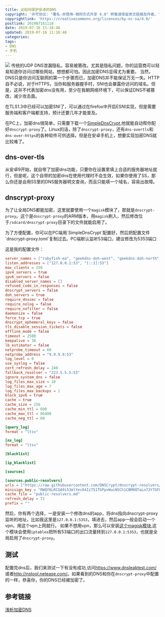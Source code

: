 ```yaml
---
title: 论如何保护安卓的DNS
copyright: '许可协议: "署名-非商用-相同方式共享 4.0" 转载请保留原文链接及作者。'
copyrightlink: 'https://creativecommons.org/licenses/by-nc-sa/4.0/'
postlink: 201907161118
date: 2019-07-16 11:18:48
updated: 2019-07-16 11:18:48
categories:
tags:
- DNS
- 手机
---
```

![](https://coolrc-blog.oss-cn-shenzhen.aliyuncs.com/superbed/2019/07/16/5d2d4c70451253d178527789.jpg)
传统的UDP DNS泄漏隐私，容易被篡改。尤其是隐私问题，你的运营商可以轻易知道你访问过哪些网站，想想都可怕。因此加密DNS显得尤为重要。<!--more-->
当然，DNS只是你访问互联网的第一个步骤而已，加密DNS并不能保证万无一失。HTTP自不必说，对于HTTPS，当你和服务器握手时，SNI也会暴露你访问的域名。但是，这并不代表加密dns没有用，至少在我朝网络环境下，可以保证DNS不被篡改，减少攻击面。
<p class="tip">在TLS1.3中已经可以加密SNI了，可以通过在firefox中开启ESNI实现，但是需要服务端和客户端都支持，预计还要几年才能普及。</p>

在PC上，加密dns很简单，只需要下载一个[SimpleDnsCrypt](https://simplednscrypt.org),他就能自动帮你配好`dnscrypt-proxy`了。Linux的话，除了`dnscrypt-proxy`，还有`dns-overtls`和`dns-over-https`的各种软件可供选择。但是在安卓手机上，想要实现加密DNS就比较难了。

## dns-over-tls
从安卓9开始，就自带了加密dns功能，只要你在设置里填上合适的服务器地址就行，但是呢，这个自带的加密dns在使用代理时不会生效，如果你使用了SS，那么你还是会用SS里的DNS服务器明文查询，而且只能填一个域名，容易出故障。

## dnscrypt-proxy
为了让全局DNS都能加密，这里就要使用一个`magisk`模块了，那就是`dnscrypt-proxy`。这个是`dnscrypt-proxy`的ARM版本，用`magisk`刷入，然后修改位于`/sdcard/dnscrypt-proxy`目录下的文件就能启用了。
<p class="tip">为了方便配置，你可以在PC端用`SimpleDnsCrypt`配置好，然后把配置文件`dnscrypt-proxy.toml`复制过去。PC端默认监听53端口，建议修改为5353端口</p>
这是我的配置文件：

```toml
server_names = ["rubyfish-ea", "geekdns-doh-west", "geekdns-doh-north", "geekdns-doh-east"]
listen_addresses = ["127.0.0.1:53", "[::1]:53"]
max_clients = 250
ipv4_servers = true
ipv6_servers = false
disabled_server_names = []
refused_code_in_responses = false
dnscrypt_servers = false
doh_servers = true
require_dnssec = false
require_nolog = false
require_nofilter = false
daemonize = false
force_tcp = true
dnscrypt_ephemeral_keys = false
tls_disable_session_tickets = false
offline_mode = false
timeout = 2500
keepalive = 30
lb_estimator = false
netprobe_timeout = 60
netprobe_address = "9.9.9.9:53"
log_level = 0
use_syslog = false
cert_refresh_delay = 240
fallback_resolver = "223.5.5.5:53"
ignore_system_dns = false
log_files_max_size = 10
log_files_max_age = 7
log_files_max_backups = 1
block_ipv6 = true
cache = true
cache_size = 256
cache_min_ttl = 600
cache_max_ttl = 86400
cache_neg_ttl = 60

[query_log]
format = "ltsv"

[nx_log]
format = "ltsv"

[blacklist]

[ip_blacklist]

[sources]

[sources.public-resolvers]
urls = ["https://raw.githubusercontent.com/DNSCrypt/dnscrypt-resolvers/master/v2/public-resolvers.md", "https://download.dnscrypt.info/resolvers-list/v2/public-resolvers.md"]
minisign_key = "RWQf6LRCGA9i53mlYecO4IzT51TGPpvWucNSCh1CBM0QTaLn73Y7GFO3"
cache_file = "public-resolvers.md"
refresh_delay = 72
prefix = ""
```

然后，你有两个选择，一是安装一个修改dns的app，将dns指向dnscrypt-proxy监听的地址，比如我这里是`127.0.0.1:5353`，填进去，然后app一般会启动一个vpn，用这个vpn上网就行。
如果不想用vpn，那么可以安装[这个magisk模块](https://coolrc-blog.oss-cn-shenzhen.aliyuncs.com/files/CloudflareDNS4Magisk-v2.6.zip),这个模块会使用`iptables`把所有53端口的出口流量转到`127.0.0.1:5353`，也就是全局启用了`dnscrypt-proxy`。

## 测试
配置完dns后，我们来测试一下有没有成功,访问<https://www.dnsleaktest.com/>或者<http://nstool.netease.com/>。如果看到的DNS和你在`dnscrypt-proxy`中配置的一样，恭喜你，你的DNS已经被加密了。



## 参考链接
[浅析加密DNS](http://www.hetianlab.com/html/news/news-2018042001.html)
